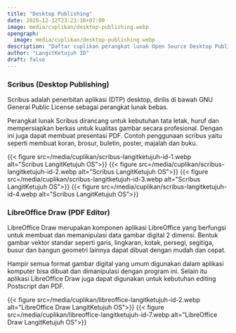 ```yaml
---
title: "Desktop Publishing"
date: 2020-12-12T23:23:18+07:00
image: media/cuplikan/desktop-publishing.webp
opengraph:
  image: media/cuplikan/desktop-publishing.webp
description: "Daftar cuplikan perangkat lunak Open Source Desktop Publishing di LangitKetujuh OS"
author: "LangitKetujuh ID"
draft: false
---
```


### Scribus (Desktop Publishing)

Scribus adalah penerbitan aplikasi (DTP) desktop, dirilis di bawah GNU General Public License sebagai perangkat lunak bebas.

Perangkat lunak Scribus dirancang untuk kebutuhan tata letak, huruf dan mempersiapkan berkas untuk kualitas gambar secara profesional. Dengan ini juga dapat membuat presentasi PDF. Contoh penggunaan scribus yaitu seperti membuat koran, brosur, buletin, poster, majalah dan buku.

{{< figure src=/media/cuplikan/scribus-langitketujuh-id-1.webp alt="Scribus LangitKetujuh OS">}}
{{< figure src=/media/cuplikan/scribus-langitketujuh-id-2.webp alt="Scribus LangitKetujuh OS">}}
{{< figure src=/media/cuplikan/scribus-langitketujuh-id-3.webp alt="Scribus LangitKetujuh OS">}}
{{< figure src=/media/cuplikan/scribus-langitketujuh-id-4.webp alt="Scribus LangitKetujuh OS">}}

### LibreOffice Draw (PDF Editor)

LibreOffice Draw merupakan komponen aplikasi LibreOffice yang berfungsi untuk membuat dan memanipulasi data gambar digital 2 dimensi. Bentuk gambar vektor standar seperti garis, lingkaran, kotak, persegi, segitiga, busur dan bangun geometri lainnya dapat dibuat dengan mudah dan cepat.

Hampir semua format gambar digital yang umum digunakan dalam aplikasi komputer bisa dibuat dan dimanipulasi dengan program ini. Selain itu aplikasi LibreOffice Draw juga dapat digunakan untuk kebutuhan editing Postscript dan PDF.

{{< figure src=/media/cuplikan/libreoffice-langitketujuh-id-2.webp alt="LibreOffice Draw LangitKetujuh OS">}}
{{< figure src=/media/cuplikan/libreoffice-langitketujuh-id-7.webp alt="LibreOffice Draw LangitKetujuh OS">}}
